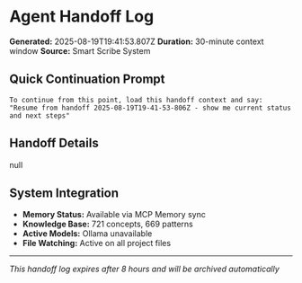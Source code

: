 # Agent Handoff Log

**Generated:** 2025-08-19T19:41:53.807Z
**Duration:** 30-minute context window
**Source:** Smart Scribe System

## Quick Continuation Prompt

```
To continue from this point, load this handoff context and say:
"Resume from handoff 2025-08-19T19-41-53-806Z - show me current status and next steps"
```

## Handoff Details

null

## System Integration

- **Memory Status:** Available via MCP Memory sync
- **Knowledge Base:** 721 concepts, 669 patterns
- **Active Models:** Ollama unavailable
- **File Watching:** Active on all project files

---
*This handoff log expires after 8 hours and will be archived automatically*
